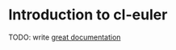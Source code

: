 # Introduction to cl-euler

TODO: write [great documentation](http://jacobian.org/writing/what-to-write/)
